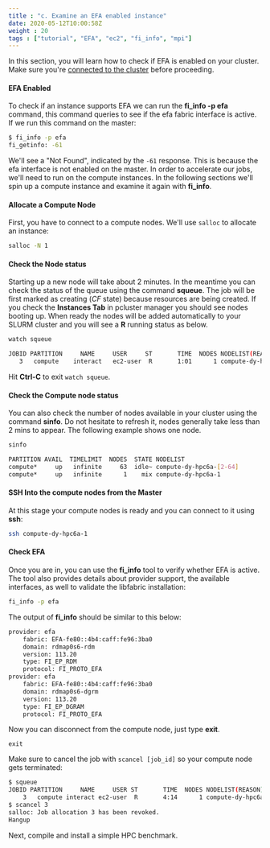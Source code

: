 ```yaml
---
title : "c. Examine an EFA enabled instance"
date: 2020-05-12T10:00:58Z
weight : 20
tags : ["tutorial", "EFA", "ec2", "fi_info", "mpi"]
---
```


In this section, you will learn how to check if EFA is enabled on your cluster. Make sure you're [connected to the cluster](/05-create-cluster/02-connect-cluster.html#ssm-connect) before proceeding.

#### EFA Enabled

To check if an instance supports EFA we can run the **fi_info -p efa** command, this command queries to see if the efa fabric interface is active. If we run this command on the master:

```bash
$ fi_info -p efa
fi_getinfo: -61
```

We'll see a "Not Found", indicated by the `-61` response. This is because the efa interface is not enabled on the master. In order to accelerate our jobs, we'll need to run on the compute instances. In the following sections we'll spin up a compute instance and examine it again with **fi_info**.

#### Allocate a Compute Node

First, you have to connect to a compute nodes. We'll use `salloc` to allocate an instance:

```bash
salloc -N 1
```

#### Check the Node status

Starting up a new node will take about 2 minutes. In the meantime you can check the status of the queue using the command **squeue**. The job will be first marked as creating (*CF* state) because resources are being created.
If you check the **Instances Tab** in pcluster manager you should see nodes booting up. When ready the nodes will be added automatically to your SLURM cluster and you will see a **R** running status as below.

```bash
watch squeue
```

```bash
JOBID PARTITION     NAME     USER     ST       TIME  NODES NODELIST(REASON)
   3   compute    interact   ec2-user  R       1:01      1 compute-dy-hpc6a-1
```

Hit **Ctrl-C** to exit `watch squeue`.

#### Check the Compute node status

You can also check the number of nodes available in your cluster using the command **sinfo**. Do not hesitate to refresh it, nodes generally take less than 2 mins to appear. The following example shows one node.

```bash
sinfo
```

```bash
PARTITION AVAIL  TIMELIMIT  NODES  STATE NODELIST
compute*     up   infinite     63  idle~ compute-dy-hpc6a-[2-64]
compute*     up   infinite      1    mix compute-dy-hpc6a-1
```


#### SSH Into the compute nodes from the Master

At this stage your compute nodes is ready and you can connect to it using **ssh**:

```bash
ssh compute-dy-hpc6a-1
```

#### Check EFA

Once you are in, you can use the **fi_info** tool to verify whether EFA is active. The tool also provides details about provider support, the available interfaces, as well to validate the libfabric installation:

```bash
fi_info -p efa
```

The output of **fi_info** should be similar to this below:

```bash
provider: efa
    fabric: EFA-fe80::4b4:caff:fe96:3ba0
    domain: rdmap0s6-rdm
    version: 113.20
    type: FI_EP_RDM
    protocol: FI_PROTO_EFA
provider: efa
    fabric: EFA-fe80::4b4:caff:fe96:3ba0
    domain: rdmap0s6-dgrm
    version: 113.20
    type: FI_EP_DGRAM
    protocol: FI_PROTO_EFA
```

Now you can disconnect from the compute node, just type **exit**.

```
exit
```

Make sure to cancel the job with `scancel [job_id]` so your compute node gets terminated:

```bash
$ squeue
JOBID PARTITION     NAME     USER ST       TIME  NODES NODELIST(REASON)
    3   compute interact ec2-user  R       4:14      1 compute-dy-hpc6a-1
$ scancel 3
salloc: Job allocation 3 has been revoked.
Hangup
```

Next, compile and install a simple HPC benchmark.
